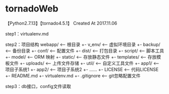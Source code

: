 # tornadoWeb
【Python2.7.13】【tornado4.5.1】
Created At 2017.11.06

step1：virtualenv.md

step2：项目结构
webapp/                  <-- 根目录
    +- v_env/            <-- 虚拟环境目录
    +- backup/           <-- 备份目录
    +- conf/             <-- 配置文件
    +- dist/             <-- 打包目录
    +- script/           <-- 脚本工具
    +- model/            <-- ORM 映射
    +- static/           <-- 存放静态文件
    +- templates/        <-- 存放模板文件
    +- uploads/          <-- 上传文件存储
    +- util/             <-- 自定义工具文件
    +- app1/             <-- 项目子系统1
    +- app2/             <-- 项目子系统2
    +- ……
    +- LICENSE           <-- 代码LICENSE
    +- README.md
    +- virtualenv.md
    +- .gitignore        <-- git忽略配置文件

step3：db接口，config文件读取